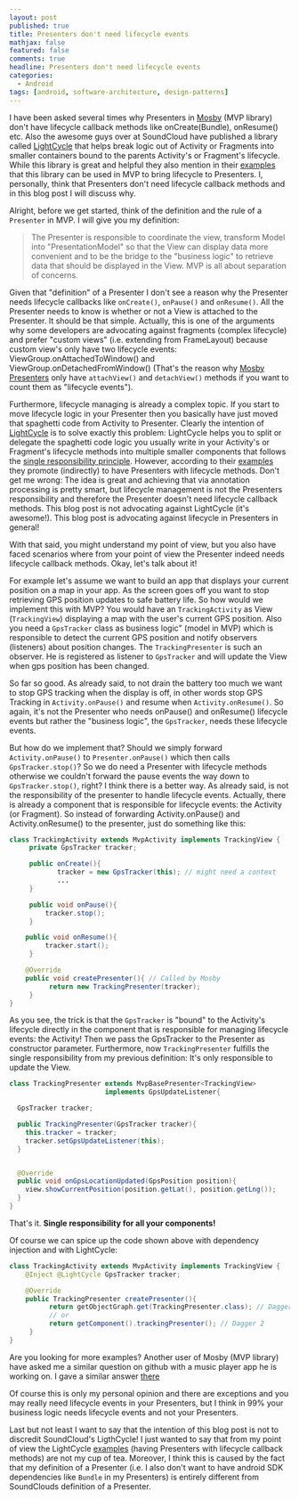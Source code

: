 ```yaml
---
layout: post
published: true
title: Presenters don't need lifecycle events
mathjax: false
featured: false
comments: true
headline: Presenters don't need lifecycle events
categories:
  - Android
tags: [android, software-architecture, design-patterns]
---
```


I have been asked several times why Presenters in [Mosby](https://github.com/sockeqwe/mosby) (MVP library) don't have lifecycle callback methods like onCreate(Bundle), onResume() etc. Also the awesome guys over at SoundCloud have published a library called [LightCycle](https://github.com/soundcloud/lightcycle) that helps break logic out of Activity or Fragments into smaller containers bound to the parents Activity's or Fragment's lifecycle. While this library is great and helpful they also mention in their [examples](https://github.com/soundcloud/lightcycle/blob/master/examples/real-world/src/main/java/com/soundcloud/lightcycle/sample/real_world/HeaderPresenter.java) that this library can be used in MVP to bring lifecycle to Presenters. I, personally, think that Presenters don't need lifecycle callback methods and in this blog post I will discuss why.

Alright, before we get started, think of the definition and the rule of a `Presenter` in MVP. I will give you my definition:

> The Presenter is responsible to coordinate the view, transform Model into "PresentationModel" so that the View can display data more convenient and to be the bridge to the "business logic" to retrieve data that should be displayed in the View. MVP is all about separation of concerns.

Given that "definition" of a Presenter I don't see a reason why the Presenter needs lifecycle callbacks like `onCreate()`, `onPause()` and `onResume()`. All the Presenter needs to know is whether or not a View is attached to the Presenter. It should be that simple. Actually, this is one of the arguments why some  developers are advocating against fragments (complex lifecycle) and prefer "custom views" (i.e. extending from FrameLayout) because custom view's only have two lifecycle events: ViewGroup.onAttachedToWindow() and ViewGroup.onDetachedFromWindow() (That's the reason why [Mosby Presenters](https://github.com/sockeqwe/mosby/blob/master/mvp-common/src/main/java/com/hannesdorfmann/mosby/mvp/MvpPresenter.java) only have `attachView()` and `detachView()` methods if you want to count them as "lifecycle events").

Furthermore, lifecycle managing is already a complex topic. If you start to move lifecycle logic in your Presenter then you basically have just moved that spaghetti code from Activity to Presenter. Clearly the intention of [LightCycle](https://github.com/soundcloud/lightcycle) is to solve exactly this problem: LightCycle helps you to split or delegate the spaghetti code logic you usually write in your Activity's or Fragment's lifecycle methods into multiple smaller components that follows the [single responsibility principle](https://en.wikipedia.org/wiki/Single_responsibility_principle). However, according to their [examples](https://github.com/soundcloud/lightcycle/blob/master/examples/real-world/src/main/java/com/soundcloud/lightcycle/sample/real_world/HeaderPresenter.java) they promote (indirectly) to have Presenters with lifecycle methods. Don't get me wrong: The idea is great and achieving that via annotation processing is pretty smart, but lifecycle management is not the Presenters responsibility and therefore the Presenter doesn't need lifecycle callback methods. This blog post is not advocating against LightCycle (it's awesome!). This blog post is advocating against lifecycle in Presenters in general!

With that said, you might understand my point of view, but you also have faced scenarios where from your point of view the Presenter indeed needs lifecycle callback methods. Okay, let's talk about it!

For example let's assume we want to build an app that displays your current position on a map in your app. As the screen goes off you want to stop retrieving GPS position updates to safe battery life. So how would we implement this with MVP? You would have an `TrackingActivity` as View (`TrackingView`) displaying a map with the user's current GPS position. Also you need a `GpsTracker` class as business logic" (model in MVP) which is responsible to detect the current GPS position and notify observers (listeners) about position changes. The `TrackingPresenter` is such an observer. He is registered as listener to `GpsTracker` and will update the View when gps position has been changed.

So far so good. As already said, to not drain the battery too much we want to stop GPS tracking when the display is off, in other words stop GPS Tracking in `Activity.onPause()` and resume when `Activity.onResume()`. So again, it's not the Presenter who needs onPause() and onResume() lifecycle events but rather the "business logic", the `GpsTracker`, needs these lifecycle events.

But how do we implement that? Should we simply forward `Activity.onPause()` to `Presenter.onPause()` which then calls `GpsTracker.stop()`? So we do need a Presenter with lifecycle methods otherwise we couldn't forward the pause events the way down to `GpsTracker.stop()`, right?
I think there is a better way. As already said, is not the responsibility of the presenter to handle lifecycle events. Actually, there is already a component that is responsible for lifecycle events: the Activity (or Fragment). So instead of forwarding Activity.onPause() and Activity.onResume() to the presenter, just do something like this:

```java
class TrackingActivity extends MvpActivity implements TrackingView {
     private GpsTracker tracker;

     public onCreate(){
            tracker = new GpsTracker(this); // might need a context
            ...
     }

     public void onPause(){
         tracker.stop();
     }

    public void onResume(){
         tracker.start();
     }

    @Override
    public void createPresenter(){ // Called by Mosby
          return new TrackingPresenter(tracker);
     }
}
```

As you see, the trick is that the `GpsTracker` is "bound" to the Activity's lifecycle directly in the component that is responsible for managing lifecycle events: the Activity! Then we pass the GpsTracker to the Presenter as constructor parameter.
Furthermore, now `TrackingPresenter` fulfills the single responsibility from my previous definition: It's only responsible to update the View.

```java
class TrackingPresenter extends MvpBasePresenter<TrackingView>
                        implements GpsUpdateListener{

  GpsTracker tracker;

  public TrackingPresenter(GpsTracker tracker){
    this.tracker = tracker;
    tracker.setGpsUpdateListener(this);
  }


  @Override
  public void onGpsLocationUpdated(GpsPosition position){
    view.showCurrentPosition(position.getLat(), position.getLng());
  }
}
```

That's it. **Single responsibility for all your components!**

Of course we can spice up the code shown above with dependency injection and with LightCycle:

```java
class TrackingActivity extends MvpActivity implements TrackingView {
    @Inject @LightCycle GpsTracker tracker;

    @Override
    public TrackingPresenter createPresenter(){
          return getObjectGraph.get(TrackingPresenter.class); // Dagger 1
          // or
          return getComponent().trackingPresenter(); // Dagger 2
     }
}
```

Are you looking for more examples? Another user of Mosby (MVP library) have asked me a similar question on github with a music player app he is working on. I gave a similar answer [there](https://github.com/sockeqwe/mosby/issues/124)

Of course this is only my personal opinion and there are exceptions and you may really need lifecycle events in your Presenters, but I think in 99% your business logic needs lifecycle events and not your Presenters.

Last but not least I want to say that the intention of this blog post is not to discredit SoundCloud's LigthCycle! I just wanted to say that from my point of view the LightCycle [examples](https://github.com/soundcloud/lightcycle/blob/master/examples/real-world/src/main/java/com/soundcloud/lightcycle/sample/real_world/HeaderPresenter.java) (having Presenters with lifecycle callback methods) are not my cup of tea. Moreover, I think this is caused by the fact that my definition of a Presenter (i.e. I also don't want to have android SDK dependencies like `Bundle` in my Presenters) is entirely different from SoundClouds definition of a Presenter.
